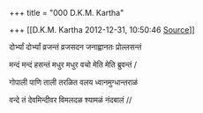 +++
title = "000 D.K.M. Kartha"

+++
[[D.K.M. Kartha	2012-12-31, 10:50:46 [Source](https://groups.google.com/g/bvparishat/c/Zu5wrt6TiMg)]]



  

दोर्भ्यां दोर्भ्यां व्रजन्तं व्रजसदन जनाह्वानतः प्रोल्लसन्तं

मन्दं मन्दं हसन्तं मधुर मधुर वचो मेति मेति ब्रुवन्तं /

गोपाली पाणि ताली तरळित वलय ध्वानमुग्धान्तराळं

वन्दे तं देवमिन्दीवर विमलदळ श्यामळं नंदबालं //

